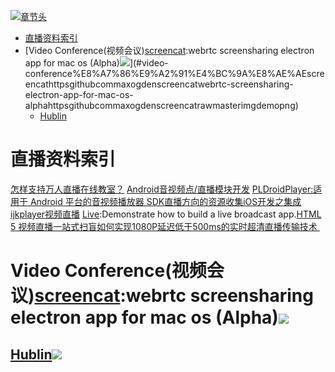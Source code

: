 [![章节头](https://parg.co/UGo)](https://parg.co/b4z) 
 - [直播资料索引](#%E7%9B%B4%E6%92%AD%E8%B5%84%E6%96%99%E7%B4%A2%E5%BC%95)
- [Video Conference(视频会议)[screencat](https://github.com/maxogden/screencat):webrtc screensharing electron app for mac os (Alpha)![](https://github.com/maxogden/screencat/raw/master/img/demo.png)](#video-conference%E8%A7%86%E9%A2%91%E4%BC%9A%E8%AE%AEscreencathttpsgithubcommaxogdenscreencatwebrtc-screensharing-electron-app-for-mac-os-alphahttpsgithubcommaxogdenscreencatrawmasterimgdemopng)
  * [Hublin](#hublin) 

# 直播资料索引
[怎样支持万人直播在线教室？](http://www.infoq.com/cn/presentations/how-to-support-the-people-live-online-classroom?utm_source=infoq&utm_medium=popular_widget&utm_campaign=popular_content_list&utm_content=homepage)
[Android音视频点/直播模块开发](http://toutiao.io/posts/76jep8)
[PLDroidPlayer:适用于 Android 平台的音视频播放器 SDK](https://github.com/pili-engineering/PLDroidPlayer)[直播方向的资源收集](http://www.henishuo.com/live-play-resource-collections/?utm_source=tuicool&utm_medium=referral)[iOS开发之集成ijkplayer视频直播](http://allluckly.cn/%E6%8A%95%E7%A8%BF/tuogao46?utm_source=tuicool&utm_medium=referral)
[Live](https://github.com/ltebean/Live):Demonstrate how to build a live broadcast app.[HTML 5 视频直播一站式扫盲](http://bugly.qq.com/bbs/forum.php?mod=viewthread&tid=1277&utm_source=tuicool&utm_medium=referral)[如何实现1080P延迟低于500ms的实时超清直播传输技术 ](http://mp.weixin.qq.com/s?__biz=MzAwMDU1MTE1OQ==&mid=2653547697&idx=1&sn=acc748b7fcf0058b58e244970e51eabc&scene=0&from=groupmessage&isappinstalled=0#wechat_redirect)
# Video Conference(视频会议)[screencat](https://github.com/maxogden/screencat):webrtc screensharing electron app for mac os (Alpha)![](https://github.com/maxogden/screencat/raw/master/img/demo.png)
## [Hublin](https://github.com/linagora/hublin)![](https://hubl.in/images/landing_enjoy_thumb.png)

